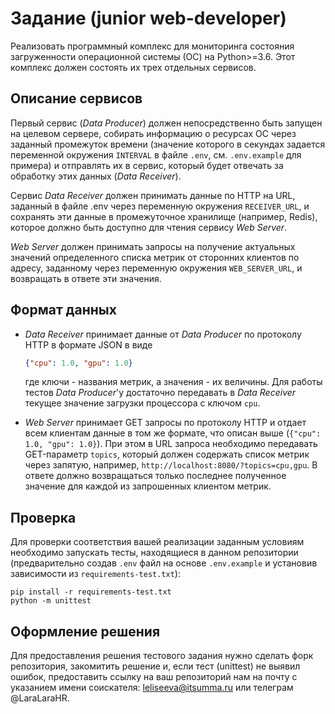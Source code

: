 # Задание (junior web-developer)

Реализовать программный комплекс для мониторинга состояния загруженности
операционной системы (ОС) на Python>=3.6.
Этот комплекс должен состоять их трех отдельных сервисов.

## Описание сервисов

Первый сервис (*Data Producer*) должен непосредственно быть запущен на целевом
сервере, собирать информацию о ресурсах ОС через заданный промежуток времени
(значение которого в секундах задается переменной окружения `INTERVAL` в файле
`.env`, см. `.env.example` для примера) и отправлять их в сервис,
который будет отвечать за обработку этих данных (*Data Receiver*).

Сервис *Data Receiver* должен принимать данные по HTTP на URL,
заданный в файле .env через переменную окружения `RECEIVER_URL`,
и сохранять эти данные в промежуточное хранилище (например, Redis), которое должно быть доступно
для чтения сервису *Web Server*.

*Web Server* должен принимать запросы на получение актуальных значений определенного списка метрик
от сторонних клиентов по адресу, заданному
через переменную окружения `WEB_SERVER_URL`, и возвращать в ответе эти значения.

## Формат данных

* *Data Receiver* принимает данные от *Data Producer* по протоколу HTTP в формате JSON в виде
    ```json
    {"cpu": 1.0, "gpu": 1.0}
    ```
    где ключи - названия метрик, а значения - их величины.
    Для работы тестов *Data Producer*'у достаточно передавать в *Data Receiver* текущее
    значение загрузки процессора c ключом `cpu`.

* *Web Server* принимает GET запросы по протоколу HTTP и отдает
всем клиентам данные в том же формате, что описан выше (`{"cpu": 1.0, "gpu": 1.0}`).
При этом в URL запроса необходимо передавать GET-параметр `topics`, который должен
содержать список метрик через запятую, например, `http://localhost:8080/?topics=cpu,gpu`.
В ответе должно возвращаться только последнее полученное значение для каждой из запрошенных клиентом метрик.

## Проверка
Для проверки соответствия вашей реализации заданным условиям необходимо запускать тесты,
находящиеся в данном репозитории (предварительно создав `.env` файл на основе `.env.example`
и установив зависимости из `requirements-test.txt`):

```shell script
pip install -r requirements-test.txt
python -m unittest
```

## Оформление решения
Для предоставления решения тестового задания нужно сделать форк репозитория, закомитить решение и, если тест (unittest) не выявил ошибок, предоставить ссылку на ваш репозиторий нам на почту с указанием имени соискателя: leliseeva@itsumma.ru или телеграм @LaraLaraHR.